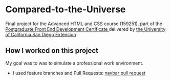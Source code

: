 # Compared-to-the-Universe 
Final project for the Advanced HTML and CSS course (159251), part of the <a href="https://extension.ucsd.edu/courses-and-programs/front-end-development"> Postgraduate Front End Development Certificate </a> delivered by <a href="https://ucsd.edu/"> the University of California San Diego Extension </a>

## How I worked on this project 
My goal was to was to simulate a professional work environment.

- I used feature branches and Pull Requests: <a href="https://github.com/JimeBlue/Compared-to-the-Universe/tree/f5f3ab69cc99ff677e48d593e364ab0c7084fe37"> navbar pull request </a>


